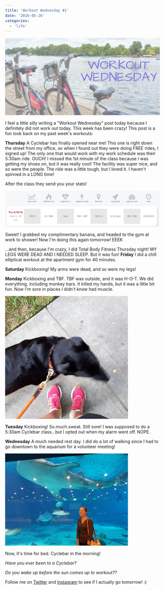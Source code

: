 ```yaml
---
title: 'Workout Wednesday #1'
date: '2016-05-26'
categories:
  - 'life'
---
```


[![](images/workout%2Bwednesday.jpg)](https://3.bp.blogspot.com/-sbPzehLxD_M/V047Q-8nHOI/AAAAAAABWzQ/rVtZ7ku2rLU629Sq_voVl7DY2_q5KE4ZQCKgB/s1600/workout%2Bwednesday.jpg)

I feel a little silly writing a "Workout Wednesday" post today because I definitely did not work out today. This week has been crazy! This post is a fun look back on my past week's workouts:

**Thursday** A Cyclebar has finally opened near me! This one is right down the street from my office, so when I found out they were doing FREE rides, I signed up! The only one that would work with my work schedule was their 5:30am ride. OUCH! I missed the 1st minute of the class because I was getting my shoes on, but it was really cool! The facility was super nice, and so were the people. The ride was a little tough, but I loved it. I haven't spinned in a LONG time!

After the class they send you your stats!

[![](images/Screen%2BShot%2B2016-05-25%2Bat%2B9.57.53%2BPM.png)](https://1.bp.blogspot.com/-GCz8U0z4SA8/V0ZYX__SYyI/AAAAAAABWgM/xUTQSFTxxJEfnDkDrVjtfSZP5D7s1BUigCLcB/s1600/Screen%2BShot%2B2016-05-25%2Bat%2B9.57.53%2BPM.png)

Sweet! I grabbed my complimentary banana, and headed to the gym at work to shower! Now I'm doing this again tomorrow! EEEK

...and then, because I'm crazy, I did Total Body Fitness Thursday night! MY LEGS WERE DEAD AND I NEEDED SLEEP. But it was fun! **Friday** I did a chill elliptical workout at the apartment gym for 40 minutes.

**Saturday** Kickboxing! My arms were dead, and so were my legs!

**Monday** Kickboxing and TBF. TBF was outside, and it was H-O-T. We did everything, including monkey bars. It killed my hands, but it was a little bit fun. Now I'm sore in places I didn't know had muscle.

[![](images/IMG_20160517_202310.jpg)](https://4.bp.blogspot.com/-AFV6vdJvjdE/V0ZafK0gqHI/AAAAAAABWgc/NFgwBH3XxbckThKXvTIk4ppfXNY_ehIggCKgB/s1600/IMG_20160517_202310.jpg)

**Tuesday** Kickboxing! So.much.sweat. Still sore! I was supposed to do a 5:30am Cyclebar class...but I opted out when my alarm went off. NOPE.

**Wednesday** A much needed rest day. I did do a lot of walking since I had to go downtown to the aquarium for a volunteer meeting!

[![](images/Attach6297_20160525_173015.jpg)](https://3.bp.blogspot.com/-VQ6CUsQlDsA/V0ZaNPFXiMI/AAAAAAABWgY/1Au9BdNzypsWPP3YFL8pvKl2wfaAJd5BQCKgB/s1600/Attach6297_20160525_173015.jpg)

Now, it's time for bed. Cyclebar in the morning!

_Have you ever been to a Cyclebar?_

_Do you wake up before the sun comes up to workout??_

Follow me on [Twitter](https://twitter.com/kaleighcodes) and [Instagram](https://www.instagram.com/codebikerun/) to see if I actually go tomorrow! :)
